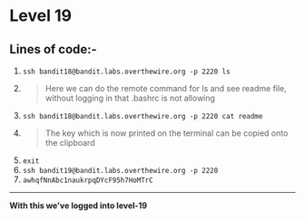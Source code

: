 # Level 19
## Lines of code:-
1. `ssh bandit18@bandit.labs.overthewire.org -p 2220 ls`
2. > Here we can do the remote command for ls and see readme file, without logging in that .bashrc is not allowing
3. `ssh bandit18@bandit.labs.overthewire.org -p 2220 cat readme`
4. > The key which is now printed on the terminal can be copied onto the clipboard
5. `exit`
6. `ssh bandit19@bandit.labs.overthewire.org -p 2220`
7. `awhqfNnAbc1naukrpqDYcF95h7HoMTrC`
---
**With this we've logged into level-19**
